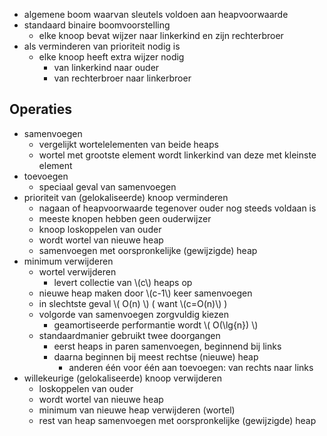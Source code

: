 
* algemene boom waarvan sleutels voldoen aan heapvoorwaarde
* standaard binaire boomvoorstelling
    * elke knoop bevat wijzer naar linkerkind en zijn rechterbroer
* als verminderen van prioriteit nodig is
    * elke knoop heeft extra wijzer nodig
        * van linkerkind naar ouder
        * van rechterbroer naar linkerbroer

## Operaties

* samenvoegen
    * vergelijkt wortelelementen van beide heaps
    * wortel met grootste element wordt linkerkind van deze met kleinste element
* toevoegen
    * speciaal geval van samenvoegen
* prioriteit van (gelokaliseerde) knoop verminderen
    * nagaan of heapvoorwaarde tegenover ouder nog steeds voldaan is
    * meeste knopen hebben geen ouderwijzer
    * knoop loskoppelen van ouder
    * wordt wortel van nieuwe heap
    * samenvoegen met oorspronkelijke (gewijzigde) heap
* minimum verwijderen
    * wortel verwijderen
        * levert collectie van \\(c\\) heaps op
    * nieuwe heap maken door \\(c-1\\) keer samenvoegen
    * in slechtste geval \\( O(n) \\) ( want \\(c=O(n)\\) )
    * volgorde van samenvoegen zorgvuldig kiezen
        * geamortiseerde performantie wordt \\( O(\lg{n}) \\)
    * standaardmanier gebruikt twee doorgangen
        * eerst heaps in paren samenvoegen, beginnend bij links
        * daarna beginnen bij meest rechtse (nieuwe) heap
            * anderen één voor één aan toevoegen: van rechts naar links
* willekeurige (gelokaliseerde) knoop verwijderen
    * loskoppelen van ouder
    * wordt wortel van nieuwe heap
    * minimum van nieuwe heap verwijderen (wortel)
    * rest van heap samenvoegen met oorspronkelijke (gewijzigde) heap
